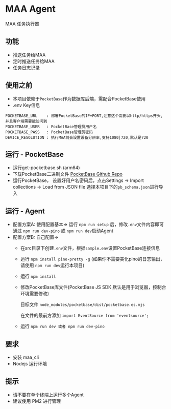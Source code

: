 # MAA Agent 
MAA 任务执行器

## 功能
- 推送任务给MAA
- 定时推送任务给MAA
- 任务日志记录

## 使用之前
- 本项目依赖于`PocketBase`作为数据库后端，需配合PocketBase使用
- .env Key信息
```shell
POCKETBASE_URL    : 部署PocketBase的IP+PORT,注意这个需要以http/https开头,并且客户端需要能访问到
POCKETBASE_USER   : PocketBase管理员用户名
POCKETBASE_PASS   : PocketBase管理员密码
DEVICE_RESOLUTION : 执行MAA前会设置设备分辨率,支持1080|720,默认是720
```

## 运行 - PocketBase
- 运行get-pocketbase.sh (arm64)
- 下载PocketBase二进制文件 [PocketBase Github Repo](https://github.com/pocketbase/pocketbase)
- 运行PocketBase， 设置好用户名密码后，点击Settings -> Import collections -> Load from JSON file 选择本项目下的`pb_schema.json`进行导入

## 运行 - Agent

- 配置方案A: 使用配置基本=> 运行 `npm run setup` 后，修改`.env`文件内容即可通过 `npm run dev-pino` 或 `npm run dev`启动Agent
- 配置方案B: 自己配置=>
  - 在src目录下创建`.env`文件，根据`sample.env`设置PocketBase连接信息
  - 运行 `npm install pino-pretty -g` (如果你不需要美化pino的日志输出，请使用 `npm run dev`运行本项目)
  - 运行 `npm install`
  - 修改PocketBase库文件(PocketBase JS SDK 默认是用于浏览器，控制台环境需要修改)

      目标文件 `node_modules/pocketbase/dist/pocketbase.es.mjs`

      在文件的最前方添加 `import EventSource from 'eventsource';`

  - 运行 `npm run dev 或者 npm run dev-pino`



## 要求
- 安装 maa_cli
- Nodejs 运行环境

## 提示
- 请不要在单个终端上运行多个Agent 
- 建议使用 PM2 进行管理

